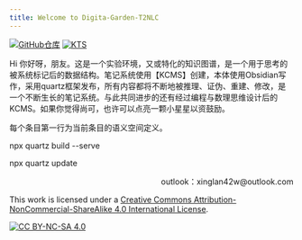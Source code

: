 ```yaml
---
title: Welcome to Digita-Garden-T2NLC
---
```


[![GitHub仓库](https://img.shields.io/badge/GitHub仓库-Digita_Garden_T2NLC-blue)](https://github.com/Zacharia2/T2NLC-PubWiki)
[![KTS](https://img.shields.io/badge/KTS-KCMS-green)](https://github.com/Zacharia2/KCMS)


Hi 你好呀，朋友。这是一个实验环境，又或特化的知识图谱，是一个用于思考的被系统标记后的数据结构。笔记系统使用【KCMS】创建，本体使用Obsidian写作，采用quartz框架发布，所有内容都将不断地被推理、证伪、重建、修改，是一个不断生长的笔记系统。与此共同进步的还有经过编程与数理思维设计后的KCMS。如果你觉得尚可，也许可以点亮一颗小星星以资鼓励。

每个条目第一行为当前条目的语义空间定义。

npx quartz build --serve

npx quartz update

<p align="right">outlook：xinglan42w@outlook.com</p>

This work is licensed under a [Creative Commons Attribution-NonCommercial-ShareAlike 4.0 International License][cc-by-nc-sa].

[![CC BY-NC-SA 4.0][cc-by-nc-sa-image]][cc-by-nc-sa]

[cc-by-nc-sa]: http://creativecommons.org/licenses/by-nc-sa/4.0/
[cc-by-nc-sa-image]: https://licensebuttons.net/l/by-nc-sa/4.0/88x31.png
[cc-by-nc-sa-shield]: https://img.shields.io/badge/License-CC%20BY--NC--SA%204.0-lightgrey.svg
